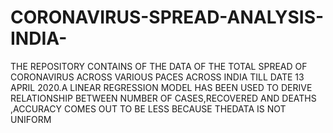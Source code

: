 # CORONAVIRUS-SPREAD-ANALYSIS-INDIA-
THE REPOSITORY CONTAINS OF THE DATA OF THE TOTAL SPREAD OF CORONAVIRUS ACROSS VARIOUS PACES ACROSS INDIA TILL DATE 13 APRIL 2020.A LINEAR REGRESSION MODEL HAS BEEN USED TO DERIVE RELATIONSHIP BETWEEN NUMBER OF CASES,RECOVERED AND DEATHS ,ACCURACY COMES OUT TO BE LESS BECAUSE THEDATA IS NOT UNIFORM
